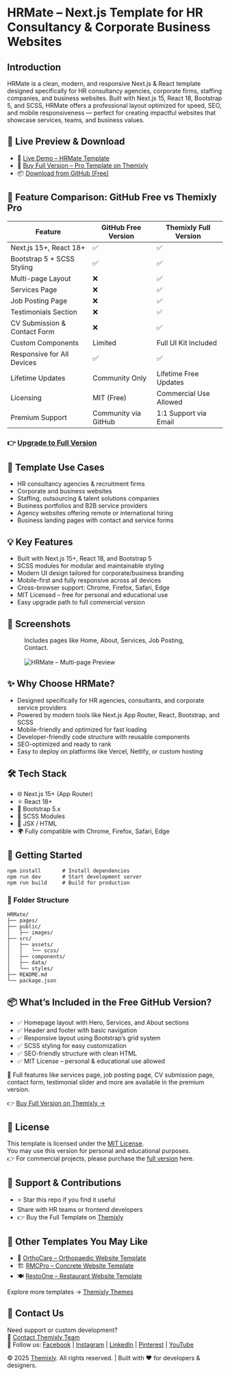 <!DOCTYPE html>
<html lang="en">
<head>
  <meta charset="UTF-8" />
  <meta name="viewport" content="width=device-width, initial-scale=1.0"/>
  <meta name="description" content="Free Next.js template for HR consultancy, corporate firms, staffing websites – Built with React, Bootstrap & SCSS." />
  <meta name="keywords" content="Next.js HR website template, React corporate business theme, HR consultancy site design, staffing agency React template, responsive Bootstrap 5 website, SCSS multi-page layout, SEO-friendly HR template, modern UI Next.js template, mobile-first business site, developer-friendly React theme, free HR website starter, Next.js Bootstrap consultancy template" />
  <meta name="author" content="Themixly Web" />
  <link rel="canonical" href="https://themixly.com/themes/hr-consultancy-react-nextjs-template/" />
</head>
<body>
<h1>HRMate – Next.js Template for HR Consultancy & Corporate Business Websites</h1>

<h2>Introduction</h2>
<p>HRMate is a clean, modern, and responsive Next.js & React template designed specifically for HR consultancy agencies, corporate firms, staffing companies, and business websites. Built with Next.js 15, React 18, Bootstrap 5, and SCSS, HRMate offers a professional layout optimized for speed, SEO, and mobile responsiveness — perfect for creating impactful websites that showcase services, teams, and business values.</p>

<h2>🔗 Live Preview & Download</h2>
<ul>
  <li>🚀 <a href="https://themixly.com/preview/810/hr-consultancy-react-nextjs-template/" target="_blank">Live Demo – HRMate Template</a></li>
  <li>🛒 <a href="https://themixly.com/themes/hr-consultancy-react-nextjs-template/" target="_blank">Buy Full Version – Pro Template on Themixly</a></li>
  <li>📦 <a href="https://github.com/themixlyweb/nextjs-hr-website-template/" target="_blank">Download from GitHub (Free)</a></li>
</ul>

<h2>🧹 Feature Comparison: GitHub Free vs Themixly Pro</h2>
<table>
  <thead>
    <tr><th>Feature</th><th>GitHub Free Version</th><th>Themixly Full Version</th></tr>
  </thead>
  <tbody>
    <tr><td>Next.js 15+, React 18+</td><td>✅</td><td>✅</td></tr>
    <tr><td>Bootstrap 5 + SCSS Styling</td><td>✅</td><td>✅</td></tr>
    <tr><td>Multi-page Layout</td><td>❌</td><td>✅</td></tr>
    <tr><td>Services Page</td><td>❌</td><td>✅</td></tr>
    <tr><td>Job Posting Page</td><td>❌</td><td>✅</td></tr>
    <tr><td>Testimonials Section</td><td>❌</td><td>✅</td></tr>
    <tr><td>CV Submission & Contact Form</td><td>❌</td><td>✅</td></tr>
    <tr><td>Custom Components</td><td>Limited</td><td>Full UI Kit Included</td></tr>
    <tr><td>Responsive for All Devices</td><td>✅</td><td>✅</td></tr>
    <tr><td>Lifetime Updates</td><td>Community Only</td><td>Lifetime Free Updates</td></tr>
    <tr><td>Licensing</td><td>MIT (Free)</td><td>Commercial Use Allowed</td></tr>
    <tr><td>Premium Support</td><td>Community via GitHub</td><td>1:1 Support via Email</td></tr>
  </tbody>
</table>

<h3>👉 <a href="https://themixly.com/themes/hr-consultancy-react-nextjs-template/" target="_blank">Upgrade to Full Version</a></h3>

<h2>🧠 Template Use Cases</h2>
<ul>
  <li>HR consultancy agencies & recruitment firms</li>
  <li>Corporate and business websites</li>
  <li>Staffing, outsourcing & talent solutions companies</li>
  <li>Business portfolios and B2B service providers</li>
  <li>Agency websites offering remote or international hiring</li>
  <li>Business landing pages with contact and service forms</li>
</ul>

<h2>💡 Key Features</h2>
<ul>
  <li>Built with Next.js 15+, React 18, and Bootstrap 5</li>
  <li>SCSS modules for modular and maintainable styling</li>
  <li>Modern UI design tailored for corporate/business branding</li>
  <li>Mobile-first and fully responsive across all devices</li>
  <li>Cross-browser support: Chrome, Firefox, Safari, Edge</li>
  <li>MIT Licensed – free for personal and educational use</li>
  <li>Easy upgrade path to full commercial version</li>
</ul>

<h2>📸 Screenshots</h2>
<figure>
  <figcaption>Includes pages like Home, About, Services, Job Posting, Contact.</figcaption><br/>
  <img src="https://themixly.com/wp-content/uploads/2025/07/image-1-2-scaled.jpg" alt="HRMate – Multi-page Preview">
</figure>

<h2>✨ Why Choose HRMate?</h2>
<ul>
  <li>Designed specifically for HR agencies, consultants, and corporate service providers</li>
  <li>Powered by modern tools like Next.js App Router, React, Bootstrap, and SCSS</li>
  <li>Mobile-friendly and optimized for fast loading</li>
  <li>Developer-friendly code structure with reusable components</li>
  <li>SEO-optimized and ready to rank</li>
  <li>Easy to deploy on platforms like Vercel, Netlify, or custom hosting</li>
</ul>

<h2>🛠️ Tech Stack</h2>
<ul>
  <li>🌐 Next.js 15+ (App Router)</li>
  <li>⚛️ React 18+</li>
  <li>🎨 Bootstrap 5.x</li>
  <li>💅 SCSS Modules</li>
  <li>🧱 JSX / HTML</li>
  <li>🌍 Fully compatible with Chrome, Firefox, Safari, Edge</li>
</ul>

<h2>🚀 Getting Started</h2>
<pre><code>npm install       # Install dependencies
npm run dev       # Start development server
npm run build     # Build for production</code></pre>

<h3>📁 Folder Structure</h3>
<pre><code>HRMate/
├── pages/
├── public/
│   ├── images/
├── src/
│   ├── assets/
│   │   └── scss/
│   ├── components/
│   ├── data/
│   └── styles/
├── README.md
└── package.json</code></pre>

<h2>📦 What’s Included in the Free GitHub Version?</h2>
<ul>
  <li>✅ Homepage layout with Hero, Services, and About sections</li>
  <li>✅ Header and footer with basic navigation</li>
  <li>✅ Responsive layout using Bootstrap’s grid system</li>
  <li>✅ SCSS styling for easy customization</li>
  <li>✅ SEO-friendly structure with clean HTML</li>
  <li>✅ MIT License – personal & educational use allowed</li>
</ul>
<p>🔐 Full features like services page, job posting page, CV submission page, contact form, testimonial slider and more are available in the premium version.</p>
<p>👉 <a href="https://themixly.com/themes/hr-consultancy-react-nextjs-template/" target="_blank">Buy Full Version on Themixly →</a></p>

<h2>📝 License</h2>
<p>This template is licensed under the <a href="https://github.com/themixlyweb/nextjs-hr-website-template/blob/main/LICENSE" target="_blank">MIT License</a>.<br/>
You may use this version for personal and educational purposes.<br/>
👉 For commercial projects, please purchase the <a href="https://themixly.com/themes/hr-consultancy-react-nextjs-template/" target="_blank">full version</a> here.</p>

<h2>📢 Support & Contributions</h2>
<ul>
  <li>⭐ Star this repo if you find it useful</li>
  <li>Share with HR teams or frontend developers</li>
  <li>👉 Buy the Full Template on <a href="https://themixly.com/themes/hr-consultancy-react-nextjs-template/" target="_blank">Themixly</a></li>
</ul>

<h2>🔗 Other Templates You May Like</h2>
<ul>
  <li>🏥 <a href="https://themixly.com/themes/orthopaedic-doctor-react-nextjs-template/" target="_blank">OrthoCare – Orthopaedic Website Template</a></li>
  <li>🏗️ <a href="https://themixly.com/themes/ready-mix-concrete-react-template/" target="_blank">RMCPro – Concrete Website Template</a></li>
  <li>🍽️ <a href="https://themixly.com/themes/react-restaurant-cafe-one-page-template/" target="_blank">RestoOne – Restaurant Website Template</a></li>
</ul>
<p>Explore more templates → <a href="https://themixly.com/themes" target="_blank">Themixly Themes</a></p>

<h2>🧾 Contact Us</h2>
<p>Need support or custom development?<br/>
📩 <a href="https://themixly.com/contact-us/" target="_blank">Contact Themixly Team</a><br/>
🔗 Follow us:
  <a href="https://www.facebook.com/profile.php?id=61576748155161" target="_blank">Facebook</a> |
  <a href="https://www.instagram.com/themixly/" target="_blank">Instagram</a> |
  <a href="https://www.linkedin.com/showcase/themixly" target="_blank">LinkedIn</a> |
  <a href="https://www.pinterest.com/Themixly" target="_blank">Pinterest</a> |
  <a href="https://www.youtube.com/@Thmixly" target="_blank">YouTube</a>
</p>

<footer>
  © 2025 <a href="https://themixly.com/" target="_blank">Themixly</a>. All rights reserved. | Built with ❤️ for developers & designers.
</footer>

</body>
</html>
